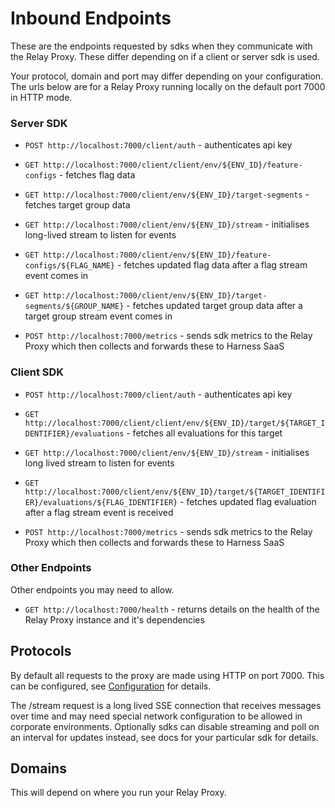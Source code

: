 # Inbound Endpoints
These are the endpoints requested by sdks when they communicate with the Relay Proxy. These differ depending on if a client or server sdk is used.

Your protocol, domain and port may differ depending on your configuration. The urls below are for a Relay Proxy running locally on the default port 7000 in HTTP mode.

### Server SDK
* `POST http://localhost:7000/client/auth` - authenticates api key

* `GET http://localhost:7000/client/client/env/${ENV_ID}/feature-configs` - fetches flag data

* `GET http://localhost:7000/client/env/${ENV_ID}/target-segments` - fetches target group data

* `GET http://localhost:7000/client/env/${ENV_ID}/stream` - initialises long-lived stream to listen for events

* `GET http://localhost:7000/client/env/${ENV_ID}/feature-configs/${FLAG_NAME}` - fetches updated flag data after a flag stream event comes in

* `GET http://localhost:7000/client/env/${ENV_ID}/target-segments/${GROUP_NAME}` - fetches updated target group data after a target group stream event comes in

* `POST http://localhost:7000/metrics` - sends sdk metrics to the Relay Proxy which then collects and forwards these to Harness SaaS

### Client SDK
* `POST http://localhost:7000/client/auth` - authenticates api key

* `GET http://localhost:7000/client/client/env/${ENV_ID}/target/${TARGET_IDENTIFIER}/evaluations` - fetches all evaluations for this target

* `GET http://localhost:7000/client/env/${ENV_ID}/stream` - initialises long lived stream to listen for events

* `GET http://localhost:7000/client/env/${ENV_ID}/target/${TARGET_IDENTIFIER}/evaluations/${FLAG_IDENTIFIER}` - fetches updated flag evaluation after a flag stream event is received

* `POST http://localhost:7000/metrics` - sends sdk metrics to the Relay Proxy which then collects and forwards these to Harness SaaS

### Other Endpoints
Other endpoints you may need to allow.

* `GET http://localhost:7000/health` - returns details on the health of the Relay Proxy instance and it's dependencies


## Protocols
By default all requests to the proxy are made using HTTP on port 7000. This can be configured, see [Configuration](./configuration.md) for details.

The /stream request is a long lived SSE connection that receives messages over time and may need special network configuration to be allowed in corporate environments. Optionally sdks can disable streaming and poll on an interval for updates instead, see docs for your particular sdk for details.

## Domains
This will depend on where you run your Relay Proxy. 